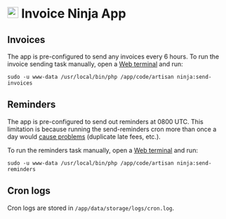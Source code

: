 # <img src="/documentation/img/invoiceninja-logo.png" width="25px"> Invoice Ninja App

## Invoices

The app is pre-configured to send any invoices every 6 hours. To run the invoice
sending task manually, open a [Web terminal](/documentation/apps/#web-terminal) and run:

```
sudo -u www-data /usr/local/bin/php /app/code/artisan ninja:send-invoices
```

## Reminders

The app is pre-configured to send out reminders at 0800 UTC. This limitation
is because running the send-reminders cron more than once a day would
[cause problems](https://github.com/invoiceninja/invoiceninja/issues/1921#issuecomment-368806883)
(duplicate late fees, etc.).

To run the reminders task manually, open a [Web terminal](/documentation/apps/#web-terminal) and run:

```
sudo -u www-data /usr/local/bin/php /app/code/artisan ninja:send-reminders
```

## Cron logs

Cron logs are stored in `/app/data/storage/logs/cron.log`.



